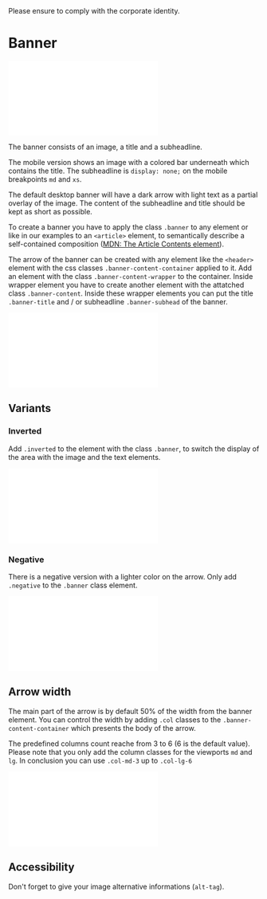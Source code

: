 <AlertInfo alertHeadline="Modifiable">
Please ensure to comply with the corporate identity.
</AlertInfo>

# Banner

![BannerPreview](examples/BannerPreview.html)

The banner consists of an image, a title and a subheadline.

The mobile version shows an image with a colored bar underneath which contains the title. The subheadline is `display: none;` on the mobile breakpoints `md` and `xs`.

The default desktop banner will have a dark arrow with light text as a partial overlay of the image.
The content of the subheadline and title should be kept as short as possible.

To create a banner you have to apply the class `.banner` to any element or like in our examples to an `<article>` element, to semantically describe a self-contained composition ([MDN: The Article Contents element](https://developer.mozilla.org/en-US/docs/Web/HTML/Element/article)).

The arrow of the banner can be created with any element like the `<header>` element with the css classes `.banner-content-container` applied to it. Add an element with the class `.banner-content-wrapper` to the container. Inside wrapper element you have to create another element with the attatched class `.banner-content`. Inside these wrapper elements you can put the title `.banner-title` and / or subheadline `.banner-subhead` of the banner.

<ContentRack
    fields='
        "preview": {
            "src": "examples/BannerDefault.html",
            "type": "link"
        },
        "<html>":{
            "src": "examples/BannerDefault.html",
            "type": "content",
            "selector": "#app"
        }
    '
 />

![BannerDefault](examples/BannerDefault.html)


## Variants

### Inverted

Add `.inverted` to the element with the class `.banner`, to switch the display of the area with the image and the text elements.

<ContentRack
    fields='
        "preview": {
            "src": "examples/BannerInverted.html",
            "type": "link"
        },
        "<html>":{
            "src": "examples/BannerInverted.html",
            "type": "content",
            "selector": "#app"
        }
    '
 />

![BannerInverted](examples/BannerInverted.html)

### Negative

There is a negative version with a lighter color on the arrow. Only add `.negative` to the `.banner` class element.

<ContentRack
    fields='
        "preview": {
            "src": "examples/BannerNegative.html",
            "type": "link"
        },
        "<html>":{
            "src": "examples/BannerNegative.html",
            "type": "content",
            "selector": "#app"
        }
    '
 />

![BannerNegative](examples/BannerNegative.html)


## Arrow width

The main part of the arrow is by default 50% of the width from the banner element. You can control the width by adding `.col` classes to the `.banner-content-container` which presents the body of the arrow.

The predefined columns count reache from 3 to 6 (6 is the default value). Please note that you only add the column classes for the viewports `md` and `lg`. In conclusion you can use `.col-md-3` up to `.col-lg-6`

<ContentRack
    fields='
        "preview": {
            "src": "examples/BannerAll.html",
            "type": "link"
        },
        "<html>":{
            "src": "examples/BannerAll.html",
            "type": "content",
            "selector": "#app"
        }
    '
 />

![BannerAll](examples/BannerAll.html)

## Accessibility

Don't forget to give your image alternative informations (`alt-tag`).
